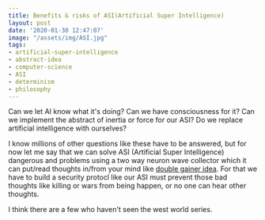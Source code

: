 ```yaml
---
title: Benefits & risks of ASI(Artificial Super Intelligence)
layout: post
date: '2020-01-30 12:47:07'
image: "/assets/img/ASI.jpg"
tags:
- artificial-super-intelligence
- abstract-idea
- computer-science
- ASI
- determinism
- philosophy
---
```


Can we let AI know what it's doing?
Can we have consciousness for it?
Can we implement the abstract of inertia or force for our ASI?
Do we replace artificial intelligence with ourselves?

I know millions of other questions like these have to be answered, but for now let me say that
we can solve ASI  (Artificial Super Intelligence) dangerous and problems using a two way neuron wave collector which it can put/read thoughts in/from your mind like [double gainer idea](https://unixerr.com/blog/2020/01/30/a-digital-double-gainer-idea/). For that we have to build a security protocl like our ASI must prevent those bad thoughts like killing or wars from being happen, or no one can hear other thoughts.


I think there are a few who haven't seen the west world series.
